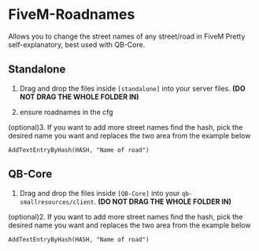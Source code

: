 # FiveM-Roadnames
Allows you to change the street names of any street/road in FiveM
Pretty self-explanatory, best used with QB-Core. 

## Standalone
1. Drag and drop the files inside `[standalone]` into your server files. **(DO NOT DRAG THE WHOLE FOLDER IN)**

2. ensure roadnames in the cfg

(optional)3. If you want to add more street names find the hash, pick the desired name you want and replaces the two area from the example below

`AddTextEntryByHash(HASH, "Name of road")`

## QB-Core
1. Drag and drop the files inside `[QB-Core]` into your `qb-smallresources/client`. **(DO NOT DRAG THE WHOLE FOLDER IN)**

(optional)2. If you want to add more street names find the hash, pick the desired name you want and replaces the two area from the example below

`AddTextEntryByHash(HASH, "Name of road")`
